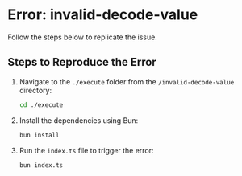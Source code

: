 
# Error: invalid-decode-value

Follow the steps below to replicate the issue.

## Steps to Reproduce the Error

1. Navigate to the `./execute` folder from the `/invalid-decode-value` directory:
   ```sh
   cd ./execute
   ```

2. Install the dependencies using Bun:
   ```sh
   bun install
   ```

3. Run the `index.ts` file to trigger the error:
   ```sh
   bun index.ts
   ```
